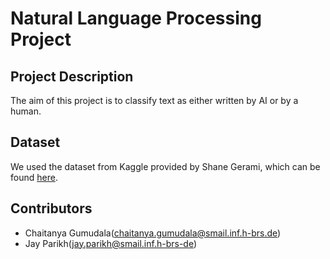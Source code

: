 # Natural Language Processing Project

## Project Description
The aim of this project is to classify text as either written by AI or by a human.

## Dataset
We used the dataset from Kaggle provided by Shane Gerami, which can be found [here](https://www.kaggle.com/datasets/shanegerami/ai-vs-human-text).


## Contributors
- Chaitanya Gumudala(chaitanya.gumudala@smail.inf.h-brs.de)
- Jay Parikh(jay.parikh@smail.inf.h-brs-de)
